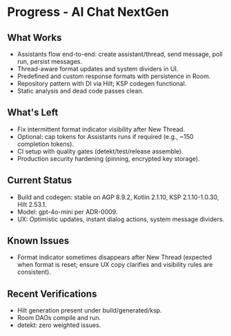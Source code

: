 # Progress - AI Chat NextGen

## What Works
- Assistants flow end-to-end: create assistant/thread, send message, poll run, persist messages.
- Thread-aware format updates and system dividers in UI.
- Predefined and custom response formats with persistence in Room.
- Repository pattern with DI via Hilt; KSP codegen functional.
- Static analysis and dead code passes clean.

## What's Left
- Fix intermittent format indicator visibility after New Thread.
- Optional: cap tokens for Assistants runs if required (e.g., ~150 completion tokens).
- CI setup with quality gates (detekt/test/release assemble).
- Production security hardening (pinning, encrypted key storage).

## Current Status
- Build and codegen: stable on AGP 8.9.2, Kotlin 2.1.10, KSP 2.1.10-1.0.30, Hilt 2.53.1.
- Model: gpt-4o-mini per ADR-0009.
- UX: Optimistic updates, instant dialog actions, system message dividers.

## Known Issues
- Format indicator sometimes disappears after New Thread (expected when format is reset; ensure UX copy clarifies and visibility rules are consistent).

## Recent Verifications
- Hilt generation present under build/generated/ksp.
- Room DAOs compile and run.
- detekt: zero weighted issues.


